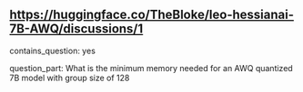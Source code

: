 ## https://huggingface.co/TheBloke/leo-hessianai-7B-AWQ/discussions/1

contains_question: yes

question_part: What is the minimum memory needed for an AWQ quantized 7B model with group size of 128